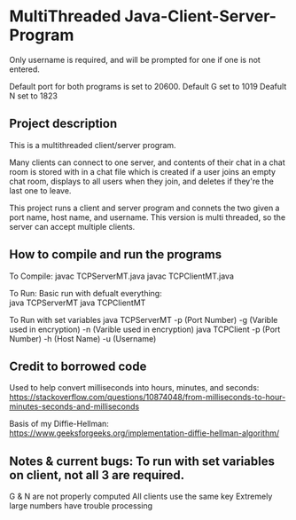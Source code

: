 # MultiThreaded Java-Client-Server-Program
Only username is required, and will be prompted for one if
one is not entered.

Default port for both programs is set to 20600.
Default G set to 1019
Deafult N set to 1823

## Project description
This is a multithreaded client/server program.

Many clients can connect to one server, and contents of their chat in a chat room
is stored with in a chat file which is created if a user joins an empty chat room,
displays to all users when they join, and deletes if they're the last one to leave.

This project runs a client and server program and connets the two given a 
port name, host name, and username.
This version is multi threaded, so the server can accept multiple clients.

## How to compile and run the programs
	
To Compile:
	javac TCPServerMT.java
	javac TCPClientMT.java

To Run:
Basic run with defualt everything:	
	java TCPServerMT
	java TCPClientMT

To Run with set variables
	java TCPServerMT -p (Port Number) -g (Varible used in encryption) -n (Varible used in encryption)
	java TCPClient -p (Port Number) -h (Host Name) -u (Username)

## Credit to borrowed code
Used to help convert milliseconds into hours, minutes, and seconds:
https://stackoverflow.com/questions/10874048/from-milliseconds-to-hour-minutes-seconds-and-milliseconds

Basis of my Diffie-Hellman:
https://www.geeksforgeeks.org/implementation-diffie-hellman-algorithm/

## Notes & current bugs: To run with set variables on client, not all 3 are required.
G & N are not properly computed
All clients use the same key
Extremely large numbers have trouble processing
